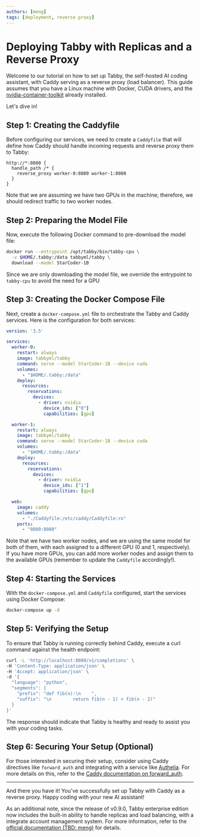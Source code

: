 ```yaml
---
authors: [meng]
tags: [deployment, reverse proxy]
---
```


# Deploying Tabby with Replicas and a Reverse Proxy

Welcome to our tutorial on how to set up Tabby, the self-hosted AI coding assistant, with Caddy serving as a reverse proxy (load balancer). This guide assumes that you have a Linux machine with Docker, CUDA drivers, and the [nvidia-container-toolkit](https://docs.nvidia.com/datacenter/cloud-native/container-toolkit/latest/install-guide.html) already installed.

Let's dive in!

## Step 1: Creating the Caddyfile

Before configuring our services, we need to create a `Caddyfile` that will define how Caddy should handle incoming requests and reverse proxy them to Tabby:

```
http://*:8080 {
  handle_path /* {
    reverse_proxy worker-0:8080 worker-1:8080
  }
}
```

Note that we are assuming we have two GPUs in the machine; therefore, we should redirect traffic to two worker nodes.

## Step 2: Preparing the Model File

Now, execute the following Docker command to pre-download the model file:

```bash
docker run --entrypoint /opt/tabby/bin/tabby-cpu \
  -v $HOME/.tabby:/data tabbyml/tabby \
  download --model StarCoder-1B
```

Since we are only downloading the model file, we override the entrypoint to `tabby-cpu` to avoid the need for a GPU

## Step 3: Creating the Docker Compose File

Next, create a `docker-compose.yml` file to orchestrate the Tabby and Caddy services. Here is the configuration for both services:

```yaml
version: '3.5'

services:
  worker-0:
    restart: always
    image: tabbyml/tabby
    command: serve --model StarCoder-1B --device cuda
    volumes:
      - "$HOME/.tabby:/data"
    deploy:
      resources:
        reservations:
          devices:
            - driver: nvidia
              device_ids: ["0"]
              capabilities: [gpu]

  worker-1:
    restart: always
    image: tabbyml/tabby
    command: serve --model StarCoder-1B --device cuda
    volumes:
      - "$HOME/.tabby:/data"
    deploy:
      resources:
        reservations:
          devices:
            - driver: nvidia
              device_ids: ["1"]
              capabilities: [gpu]

  web:
    image: caddy
    volumes:
      - "./Caddyfile:/etc/caddy/Caddyfile:ro"
    ports:
      - "8080:8080"
```

Note that we have two worker nodes, and we are using the same model for both of them, with each assigned to a different GPU (0 and 1, respectively). If you have more GPUs, you can add more worker nodes and assign them to the available GPUs (remember to update the `Caddyfile` accordingly!).

## Step 4: Starting the Services

With the `docker-compose.yml` and `Caddyfile` configured, start the services using Docker Compose:

```bash
docker-compose up -d
```

## Step 5: Verifying the Setup

To ensure that Tabby is running correctly behind Caddy, execute a curl command against the health endpoint:

```bash
curl -L 'http://localhost:8080/v1/completions' \
-H 'Content-Type: application/json' \
-H 'Accept: application/json' \
-d '{
  "language": "python",
  "segments": {
    "prefix": "def fib(n):\n    ",
    "suffix": "\n        return fib(n - 1) + fib(n - 2)"
  }
}'
```

The response should indicate that Tabby is healthy and ready to assist you with your coding tasks.

## Step 6: Securing Your Setup (Optional)

For those interested in securing their setup, consider using Caddy directives like `forward_auth` and integrating with a service like [Authelia](https://www.authelia.com/). For more details on this, refer to the [Caddy documentation on forward_auth](https://caddyserver.com/docs/caddyfile/directives/forward_auth#authelia).

---

And there you have it! You've successfully set up Tabby with Caddy as a reverse proxy. Happy coding with your new AI assistant!

As an additional note, since the release of v0.9.0, Tabby enterprise edition now includes the built-in ability to handle replicas and load balancing, with a integrate account management system.
For more information, refer to the [official documentation (TBD: meng)](/docs/enterprise/orchestration) for details.